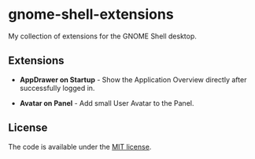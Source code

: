 # gnome-shell-extensions

My collection of extensions for the GNOME Shell desktop.

## Extensions

- **AppDrawer on Startup** - Show the Application Overview directly after successfully logged in.

- **Avatar on Panel** - Add small User Avatar to the Panel.

## License

The code is available under the [MIT license](LICENSE).
